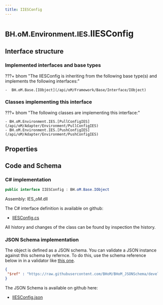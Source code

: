 ```yaml
---
title: IIESConfig
---
```


# <small>BH.oM.Environment.IES.</small>**IIESConfig**



## Interface structure

### Implemented interfaces and base types

???+ bhom "The IIESConfig is inheriting from the following base type(s) and implements the following interfaces:"

    -  BH.oM.Base.[IObject](/api/oM/Framework/Base/Interface/IObject)


### Classes implementing this interface

???+ bhom "The following classes are implementing this interface:"

    - BH.oM.Environment.IES.[PullConfigIES](/api/oM/Adapter/Environment/PullConfigIES)
    - BH.oM.Environment.IES.[PushConfigIES](/api/oM/Adapter/Environment/PushConfigIES)


## Properties

## Code and Schema

### C# implementation

``` C# title="C#"
public interface IIESConfig : BH.oM.Base.IObject
```

Assembly: IES_oM.dll

The C# interface definition is available on github:

- [IIESConfig.cs](https://github.com/BHoM/IES_Toolkit/blob/develop/IES_oM/IIESConfig.cs)

All history and changes of the class can be found by inspection the history.
### JSON Schema implementation

The object is defined as a JSON schema. You can validate a JSON instance against this schema by refernce. To do this, use the schema reference below in in a validator like [this one](https://www.jsonschemavalidator.net/).

``` json title="JSON Schema"
{
 "$ref" : "https://raw.githubusercontent.com/BHoM/BHoM_JSONSchema/develop/IES_oM/IES/IIESConfig.json"
}
```

The JSON Schema is available on github here:

- [IIESConfig.json](https://github.com/BHoM/BHoM_JSONSchema/blob/develop/IES_oM/IES/IIESConfig.json)
